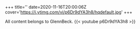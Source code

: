 +++
title=''
date=2020-11-16T20:00:06Z
cover='https://i.ytimg.com/vi/p6Dr9dYA3h8/hqdefault.jpg'
+++

All content belongs to GlennBeck.
{{< youtube p6Dr9dYA3h8 >}}
